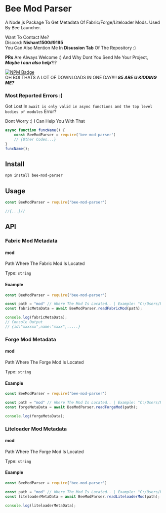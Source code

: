 # Bee Mod Parser

A Node.js Package To Get Metadata Of Fabric/Forge/Liteloader Mods. Used By Bee Launcher.

Want To Contact Me?
<br>Discord: **Nishant1500#9195**
<br>You Can Also Mention Me In **Disussion Tab** Of The Repository :)

**PRs** Are Always Welcome :) And Why Dont You Send Me Your Project, ***Maybe i can also help***?!?

[![NPM Badge](https://nodei.co/npm/bee-mod-parser.png)](https://npmjs.com/package/bee-mod-parser)
<br>OH BOI THATS A LOT OF DOWNLOADS IN ONE DAY!!!! ***85 ARE U KIDDING ME?***

### Most Reported Errors :)
Got Lost In `await is only valid in async functions and the top level bodies of modules` Error?

Dont Worry :) I Can Help You With That

```js
async function funcName() {
    const BeeModParser = require('bee-mod-parser')
    // {Other Codes...}
}
funcName();
```

## Install

```sh
npm install bee-mod-parser
```

## Usage

```js
const BeeModParser = require('bee-mod-parser')

//{...}//
```

## API

### Fabric Mod Metadata

#### mod
Path Where The Fabric Mod Is Located

Type: `string`

#### Example

```js
const BeeModParser = require('bee-mod-parser')

const path = "mod" // Where The Mod Is Located.. | Example: "C:/Users/Nishant/AppData/Roaming/.minecraft/mods/A-Mod.jar"
const fabricMetaData = await BeeModParser.readFabricMod(path);

console.log(fabricMetaData);
// Console Output
// {id:"xxxxxx",name:"xxxx",.....}
```

### Forge Mod Metadata

#### mod
Path Where The Forge Mod Is Located

Type: `string`

#### Example

```js
const BeeModParser = require('bee-mod-parser')

const path = "mod" // Where The Mod Is Located.. | Example: "C:/Users/Nishant/AppData/Roaming/.minecraft/mods/A-Mod.jar"
const forgeMetaData = await BeeModParser.readForgeMod(path);

console.log(forgeMetaData);
```

### Liteloader Mod Metadata

#### mod
Path Where The Forge Mod Is Located

Type: `string`

#### Example

```js
const BeeModParser = require('bee-mod-parser')

const path = "mod" // Where The Mod Is Located.. | Example: "C:/Users/Nishant/AppData/Roaming/.minecraft/mods/A-Mod.jar"
const liteloaderMetaData = await BeeModParser.readLiteloaderMod(path);

console.log(liteloaderMetaData);
```
